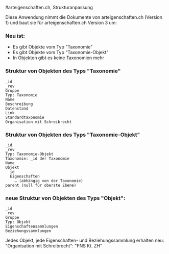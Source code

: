 #arteigenschaften.ch, Strukturanpassung

Diese Anwendung nimmt die Dokumente von arteigenschaften.ch (Version 1) und baut sie für arteigenschaften.ch Version 3 um:

### Neu ist:

- Es gibt Objekte vom Typ "Taxonomie"
- Es gibt Objekte vom Typ "Taxonomie-Objekt"
- In Objekten gibt es keine Taxonomien mehr

### Struktur von Objekten des Typs "Taxonomie"

	_id
	_rev
	Gruppe
	Typ: Taxonomie
	Name
	Beschreibung
	Datenstand
	Link
	Standardtaxonomie
	Organisation mit Schreibrecht

### Struktur von Objekten des Typs "Taxonomie-Objekt"
	
	_id
	_rev
	Typ: Taxonomie-Objekt
	Taxonomie: _id der Taxonomie
	Name
	Objekt
	  id
	  Eigenschaften
		… (abhängig von der Taxonomie)
	parent (null für oberste Ebene)

### neue Struktur von Objekten des Typs "Objekt":

    _id
    _rev
    Gruppe
    Typ: Objekt
    Eigenschaftensammlungen
    Beziehungssammlungen

Jedes Objekt, jede Eigenschaften- und Beziehungssammlung erhalten neu: "Organisation mit Schreibrecht": "FNS Kt. ZH"